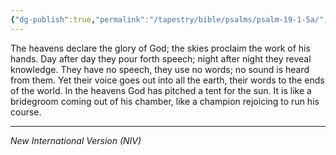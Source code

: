 ```yaml
---
{"dg-publish":true,"permalink":"/tapestry/bible/psalms/psalm-19-1-5a/","title":"Psalm 19:1–5a","tags":["bible-verse","bible-verse"],"dgHomeLink":true,"dgShowLocalGraph":true,"dgEnableSearch":true}
---
```



The heavens declare the glory of God; the skies proclaim the work of his hands.
Day after day they pour forth speech; night after night they reveal knowledge.
They have no speech, they use no words; no sound is heard from them.
Yet their voice goes out into all the earth, their words to the ends of the world.
In the heavens God has pitched a tent for the sun.
It is like a bridegroom coming out of his chamber, like a champion rejoicing to run his course.

---
*New International Version (NIV)*